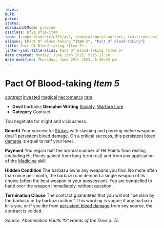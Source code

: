 ```yaml
---
level:
bulk:
price:
status:
obsidianUIMode: preview
cssclass: pf2e,pf2e-item
tags: [compendium/src/pf2e/av2, item/category/contract, trait/contract, trait/invested, trait/magical, trait/necromancy, trait/rare]
aliases: [Pact Of Blood-taking *Item 5*, "Pact Of Blood-taking"]
title: Pact Of Blood-taking *Item 5*
linter-yaml-title-alias: Pact Of Blood-taking *Item 5*
date created: Monday, June 19th 2023, 5:15:11 pm
date modified: Thursday, June 29th 2023, 5:30:35 pm
---
```


# Pact Of Blood-taking *Item 5*

[contract](rules/traits/contract-lol.md) [invested](rules/traits/invested.md) [magical](rules/traits/magical.md) [necromancy](rules/traits/necromancy.md) [rare](rules/traits/rare.md)  

- **Devil** barbazu; **Decipher Writing** [Society](compendium/skills.md#Society), [Warfare Lore](compendium/skills.md#Lore)
- **Category** Contract

You negotiate for might and viciousness.

**Benefit** Your successful [Strikes](rules/actions/strike.md) with slashing and piercing melee weapons deal 1 [persistent bleed damage](rules/conditions.md#Persistent%20Damage). On a critical success, this [persistent bleed damage](rules/conditions.md#Persistent%20Damage) is equal to half your level.

**Payment** You regain half the normal number of Hit Points from resting (including Hit Points gained from long-term rest) and from any application of the [Medicine](compendium/skills.md#Medicine) skill.

**Hidden Condition** The barbazu owns any weapons you find. No more often than once per month, the barbazu can demand a single weapon of its choice (often the best weapon in your possession). You are compelled to hand over the weapon immediately, without question.

**Termination Clause** The contract guarantees that you will not "be slain by the barbazu or by barbazu action." This wording is vague; if any barbazu kills you, or if you die from [persistent bleed damage](rules/conditions.md#Persistent%20Damage) from any source, the contract is voided.

*Source: Abomination Vaults #2: Hands of the Devil p. 75*
